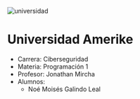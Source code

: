 ![universidad](https://amerike.edu.mx/wp-content/uploads/2023/09/logo-amerike-blanco-1B.png)

# Universidad Amerike

- Carrera: Ciberseguridad
- Materia: Programación 1
- Profesor: Jonathan Mircha
- Alumnos: 
   - Noé Moisés Galindo Leal